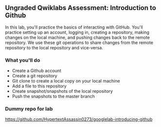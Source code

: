 ## Ungraded Qwiklabs Assessment: Introduction to Github

In this lab, you'll practice the basics of interacting with GitHub. You'll practice setting up an account, logging in, creating a repository, making changes on the local machine, and pushing changes back to the remote repository. We use these git operations to share changes from the remote repository to the local repository and vice-versa.

### What you'll do

* Create a Github account
* Create a git repository
* Git clone to create a local copy on your local machine
* Add a file to this repository
* Create snapshot/snapshots of the local repository
* Push the snapshots to the master branch

### Dummy repo for lab
https://github.com/HypertextAssassin0273/googlelab-introducing-github

